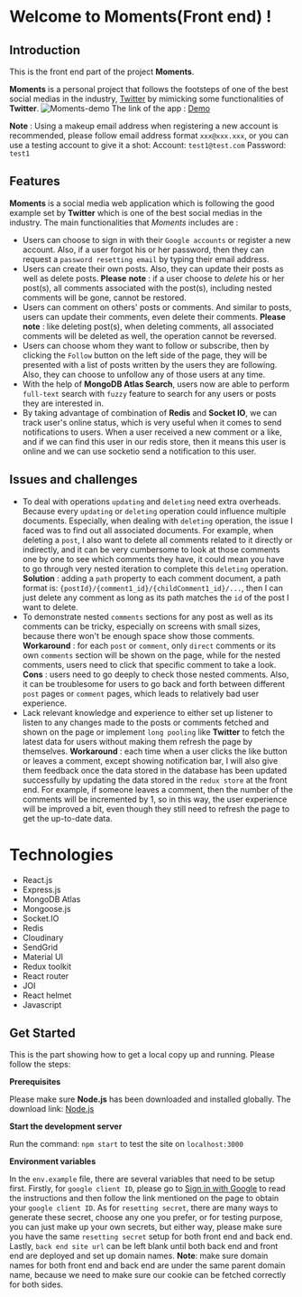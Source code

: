 ﻿# Welcome to Moments(Front end) !

## Introduction

This is the front end part of the project **Moments**.

**Moments** is a personal project that follows the footsteps of one of the best social medias in the industry, [Twitter](https://twitter.com)  by mimicking some functionalities of **Twitter**.
![Moments-demo](https://github.com/MyNameIsTakenOMG/project-gifs/blob/main/Moments-demo.gif)
The link of the app : [Demo](https://www.momentsapp.zhengfangdev.com/login)

**Note** : Using a makeup email address when registering a new account is recommended, please follow email address format `xxx@xxx.xxx`, or you can use a testing account to give it a shot:
Account: `test1@test.com`
Password: `test1`

## Features

**Moments** is a social media web application which is  following the good example set by **Twitter** which is one of the best social medias in the industry. The main functionalities that *Moments* includes are :

 - Users can choose to sign in with their `Google accounts` or register a new account. Also, if a user forgot his or her password, then they can request a `password resetting email` by typing their email address.
 - Users can create their own posts. Also, they can update their posts as well as delete posts. **Please** **note** : if a user choose to *delete* his or her post(s), all comments associated with the post(s), including nested comments will be gone, cannot be restored. 
 - Users can comment on others' posts or comments. And similar to posts, users can update their comments, even delete their comments. **Please note** : like deleting post(s), when deleting comments, all associated comments will be deleted as well, the operation cannot be reversed.
 - Users can choose whom they want to follow or subscribe, then by clicking the `Follow` button on the left side of the page, they will be presented with a list of posts written by the users they are following. Also, they can choose to unfollow any of those users at any time.
 - With the help of **MongoDB Atlas Search**, users now are able to perform `full-text` search with `fuzzy` feature to search for any users or posts they are interested in.
 - By taking advantage of combination of **Redis** and **Socket IO**,  we can track user's online status, which is very useful when it comes to send notifications to users. When a user received a new comment or a like, and if we can find this user in our redis store, then it means this user is online and we can use socketio send a notification to this user.


## Issues and challenges
- To deal with operations `updating` and `deleting` need extra overheads. Because every `updating` or `deleting` operation could influence multiple documents. Especially, when dealing with `deleting` operation, the issue I faced was to find out all associated documents. For example, when deleting a `post`, I also want to delete all comments related to it directly or indirectly, and it can be very cumbersome to look at those comments one by one to see which comments they have, it could mean you have to go through very nested iteration to complete this `deleting` operation. **Solution** : adding a `path` property to each comment document, a path format is: `{postId}/{comment1_id}/{childComment1_id}/...`, then I can just delete any comment as long as its path matches the `id` of the post I want to delete.
- To demonstrate nested `comments` sections for any post as well as its comments can be tricky, especially on screens with small sizes, because there won't be enough space show those comments. **Workaround** : for each `post` or `comment`, only `direct` comments or its own `comments` section will be shown on the page, while for the nested comments, users need to click that specific comment to take a look. **Cons** : users need to go deeply to check those nested comments. Also, it can be troublesome for users to go back and forth between different `post` pages or `comment` pages, which leads to relatively bad user experience.
- Lack relevant knowledge and experience to either set up listener to listen to any changes made to the posts or comments fetched and shown on the page or implement `long pooling` like **Twitter** to fetch the latest data for users without making them refresh the page by themselves.  **Workaround** : each time when a user clicks the like button or leaves a comment, except showing notification bar, I will also give them feedback once the data stored in the database has been updated successfully by updating the data stored in the `redux store` at the front end. For example, if someone leaves a comment, then the number of the comments will be incremented by 1, so in this way, the user experience will be improved a bit, even though they still need to refresh the page to get the up-to-date data.  


# Technologies

 - React.js
 - Express.js
 - MongoDB Atlas
 - Mongoose.js
 - Socket.IO
 - Redis
 - Cloudinary
 - SendGrid
 - Material UI
 - Redux toolkit
 - React router
 - JOI
 - React helmet
 - Javascript

## Get Started

This is the part showing how to get a local copy up and running. Please follow the steps:

**Prerequisites**

Please make sure **Node.js** has been downloaded and installed globally. The download link:  [Node.js](https://nodejs.org/en/download/)

**Start the development server**

Run the command: `npm start` to test the site on `localhost:3000`

**Environment variables**

In the `env.example` file, there are several variables that need to be setup first. 
Firstly, for `google client ID`, please go to [Sign in with Google](https://cloudinary.com/) to read the instructions and then follow the link mentioned on the page to obtain your `google client ID`.
As for `resetting secret`, there are many ways to generate these secret, choose any one you prefer, or for testing purpose, you can just make up your own secrets, but either way, please make sure you have the same `resetting secret` setup for both front end and back end.
Lastly, `back end site url` can be left blank until both back end and front end are deployed and set up domain names. **Note**: make sure domain names for both front end and back end are under the same parent domain name, because we need to make sure our cookie can be fetched correctly for both sides.






